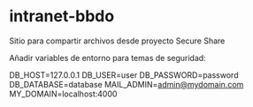 # intranet-bbdo
 Sitio para compartir archivos desde proyecto Secure Share

 Añadir variables de entorno para temas de seguridad:

DB_HOST=127.0.0.1
DB_USER=user
DB_PASSWORD=password
DB_DATABASE=database
MAIL_ADMIN=admin@mydomain.com
MY_DOMAIN=localhost:4000
